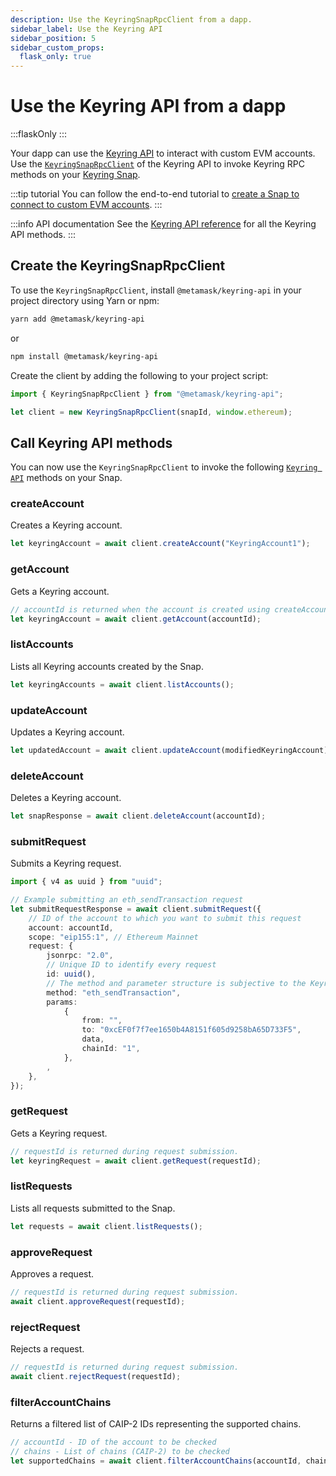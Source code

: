 ```yaml
---
description: Use the KeyringSnapRpcClient from a dapp.
sidebar_label: Use the Keyring API
sidebar_position: 5
sidebar_custom_props:
  flask_only: true
---
```


# Use the Keyring API from a dapp

:::flaskOnly
:::


Your dapp can use the [Keyring API](../concepts/keyring-api.md) to interact with custom EVM accounts.
Use the [`KeyringSnapRpcClient`](../reference/keyring-api/classes/KeyringSnapRpcClient.md)
of the Keyring API to invoke Keyring RPC methods on your [Keyring Snap](../concepts/keyring-api.md#terminology).

:::tip tutorial
You can follow the end-to-end tutorial to [create a Snap to connect to custom EVM accounts](../tutorials/custom-evm-accounts.md).
:::

:::info API documentation
See the [Keyring API reference](../reference/keyring-api/index.md) for all the Keyring API methods.
:::

## Create the KeyringSnapRpcClient

To use the `KeyringSnapRpcClient`, install `@metamask/keyring-api` in your project directory using
Yarn or npm:

```bash
yarn add @metamask/keyring-api
```

or

```bash
npm install @metamask/keyring-api
```

Create the client by adding the following to your project script:

```ts
import { KeyringSnapRpcClient } from "@metamask/keyring-api";

let client = new KeyringSnapRpcClient(snapId, window.ethereum);
```

## Call Keyring API methods

You can now use the `KeyringSnapRpcClient` to invoke the following
[`Keyring API`](../reference/keyring-api/index.md) methods on your Snap.

### createAccount

Creates a Keyring account.

```ts
let keyringAccount = await client.createAccount("KeyringAccount1");
```

### getAccount

Gets a Keyring account.

```ts
// accountId is returned when the account is created using createAccount.
let keyringAccount = await client.getAccount(accountId);
```

### listAccounts

Lists all Keyring accounts created by the Snap.

```ts
let keyringAccounts = await client.listAccounts();
```

### updateAccount

Updates a Keyring account.

```ts
let updatedAccount = await client.updateAccount(modifiedKeyringAccount);
```

### deleteAccount

Deletes a Keyring account.

```ts
let snapResponse = await client.deleteAccount(accountId);
```

### submitRequest

Submits a Keyring request.

```ts
import { v4 as uuid } from "uuid";

// Example submitting an eth_sendTransaction request
let submitRequestResponse = await client.submitRequest({
    // ID of the account to which you want to submit this request
    account: accountId,
    scope: "eip155:1", // Ethereum Mainnet
    request: {
        jsonrpc: "2.0",
        // Unique ID to identify every request
        id: uuid(),
        // The method and parameter structure is subjective to the Keyring API implementation in the Snap code.
        method: "eth_sendTransaction",
        params:
            {
                from: "",
                to: "0xcEF0f7f7ee1650b4A8151f605d9258bA65D733F5",
                data,
                chainId: "1",
            },
        ,
    },
});
```

### getRequest

Gets a Keyring request.

```ts
// requestId is returned during request submission.
let keyringRequest = await client.getRequest(requestId);
```

### listRequests

Lists all requests submitted to the Snap.

```ts
let requests = await client.listRequests();
```

### approveRequest

Approves a request.

```ts
// requestId is returned during request submission.
await client.approveRequest(requestId);
```

### rejectRequest

Rejects a request.

```ts
// requestId is returned during request submission.
await client.rejectRequest(requestId);
```

### filterAccountChains

Returns a filtered list of CAIP-2 IDs representing the supported chains.

```ts
// accountId - ID of the account to be checked
// chains - List of chains (CAIP-2) to be checked
let supportedChains = await client.filterAccountChains(accountId, chains);
```
